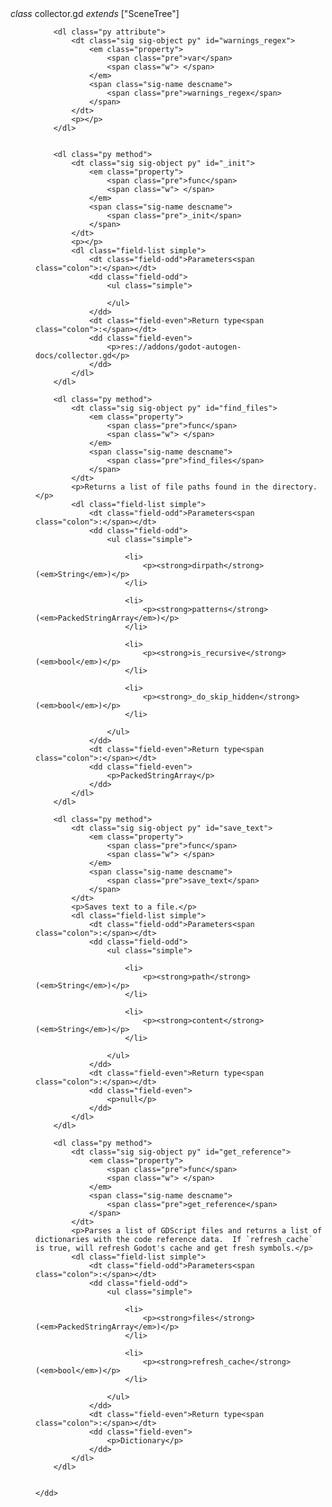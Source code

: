 <dl class="py class">
    <dt class="sig sig-object py" id="collector.gd">
        <em class="property">
            <span class="pre">class</span>
            <span class="w"> </span>
        </em>
        <span class="sig-prename descclassname">
            <span class="pre">collector.gd</span>
        </span>
        <em class="property">
            <span class="w"> </span>
            <span class="pre">extends</span>
            <span class="w"> </span>
        </em>
        <span class="sig-prename descclassname">
            <span class="pre">["SceneTree"]</span>
        </span>
    </dt>
    <dd>
        <p></p>



        <dl class="py attribute">
            <dt class="sig sig-object py" id="warnings_regex">
                <em class="property">
                    <span class="pre">var</span>
                    <span class="w"> </span>
                </em>
                <span class="sig-name descname">
                    <span class="pre">warnings_regex</span>
                </span>
            </dt>
            <p></p>
        </dl>


        <dl class="py method">
            <dt class="sig sig-object py" id="_init">
                <em class="property">
                    <span class="pre">func</span>
                    <span class="w"> </span>
                </em>
                <span class="sig-name descname">
                    <span class="pre">_init</span>
                </span>
            </dt>
            <p></p>
            <dl class="field-list simple">
                <dt class="field-odd">Parameters<span class="colon">:</span></dt>
                <dd class="field-odd">
                    <ul class="simple">

                    </ul>
                </dd>
                <dt class="field-even">Return type<span class="colon">:</span></dt>
                <dd class="field-even">
                    <p>res://addons/godot-autogen-docs/collector.gd</p>
                </dd>
            </dl>
        </dl>

        <dl class="py method">
            <dt class="sig sig-object py" id="find_files">
                <em class="property">
                    <span class="pre">func</span>
                    <span class="w"> </span>
                </em>
                <span class="sig-name descname">
                    <span class="pre">find_files</span>
                </span>
            </dt>
            <p>Returns a list of file paths found in the directory.</p>
            <dl class="field-list simple">
                <dt class="field-odd">Parameters<span class="colon">:</span></dt>
                <dd class="field-odd">
                    <ul class="simple">

                        <li>
                            <p><strong>dirpath</strong> (<em>String</em>)</p>
                        </li>

                        <li>
                            <p><strong>patterns</strong> (<em>PackedStringArray</em>)</p>
                        </li>

                        <li>
                            <p><strong>is_recursive</strong> (<em>bool</em>)</p>
                        </li>

                        <li>
                            <p><strong>_do_skip_hidden</strong> (<em>bool</em>)</p>
                        </li>

                    </ul>
                </dd>
                <dt class="field-even">Return type<span class="colon">:</span></dt>
                <dd class="field-even">
                    <p>PackedStringArray</p>
                </dd>
            </dl>
        </dl>

        <dl class="py method">
            <dt class="sig sig-object py" id="save_text">
                <em class="property">
                    <span class="pre">func</span>
                    <span class="w"> </span>
                </em>
                <span class="sig-name descname">
                    <span class="pre">save_text</span>
                </span>
            </dt>
            <p>Saves text to a file.</p>
            <dl class="field-list simple">
                <dt class="field-odd">Parameters<span class="colon">:</span></dt>
                <dd class="field-odd">
                    <ul class="simple">

                        <li>
                            <p><strong>path</strong> (<em>String</em>)</p>
                        </li>

                        <li>
                            <p><strong>content</strong> (<em>String</em>)</p>
                        </li>

                    </ul>
                </dd>
                <dt class="field-even">Return type<span class="colon">:</span></dt>
                <dd class="field-even">
                    <p>null</p>
                </dd>
            </dl>
        </dl>

        <dl class="py method">
            <dt class="sig sig-object py" id="get_reference">
                <em class="property">
                    <span class="pre">func</span>
                    <span class="w"> </span>
                </em>
                <span class="sig-name descname">
                    <span class="pre">get_reference</span>
                </span>
            </dt>
            <p>Parses a list of GDScript files and returns a list of dictionaries with the code reference data.  If `refresh_cache` is true, will refresh Godot's cache and get fresh symbols.</p>
            <dl class="field-list simple">
                <dt class="field-odd">Parameters<span class="colon">:</span></dt>
                <dd class="field-odd">
                    <ul class="simple">

                        <li>
                            <p><strong>files</strong> (<em>PackedStringArray</em>)</p>
                        </li>

                        <li>
                            <p><strong>refresh_cache</strong> (<em>bool</em>)</p>
                        </li>

                    </ul>
                </dd>
                <dt class="field-even">Return type<span class="colon">:</span></dt>
                <dd class="field-even">
                    <p>Dictionary</p>
                </dd>
            </dl>
        </dl>


    </dd>
</dl>
